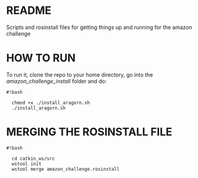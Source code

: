 # README #

Scripts and rosinstall files for getting things up and running for the amazon challenge

# HOW TO RUN #

To run it, clone the repo to your home directory, go into the *amazon_challenge_install* folder and do:


```
#!bash

  chmod +x ./install_aragorn.sh
  ./install_aragorn.sh
```

# MERGING THE ROSINSTALL FILE #

```
#!bash

  cd catkin_ws/src
  wstool init 
  wstool merge amazon_challenge.rosinstall
```